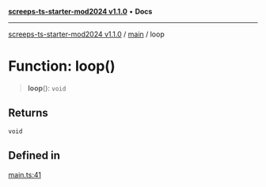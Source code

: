 [**screeps-ts-starter-mod2024 v1.1.0**](../../README.md) • **Docs**

***

[screeps-ts-starter-mod2024 v1.1.0](../../modules.md) / [main](../README.md) / loop

# Function: loop()

> **loop**(): `void`

## Returns

`void`

## Defined in

[main.ts:41](https://github.com/Kaimodo/screeps-ts-starter-mod2024/blob/a5b73b336d65167dfd0cbe18548fc5cecc5905cf/src/main.ts#L41)
